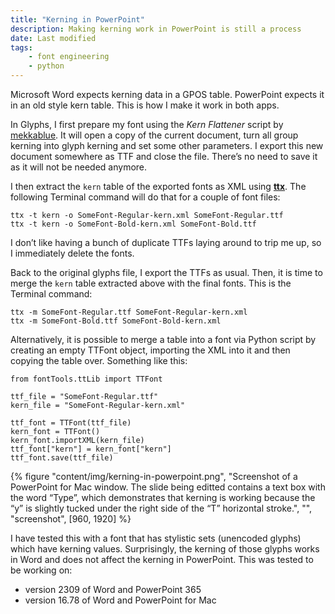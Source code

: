 ```yaml
---
title: "Kerning in PowerPoint"
description: Making kerning work in PowerPoint is still a process
date: Last modified
tags:
    - font engineering
    - python
---
```

Microsoft Word expects kerning data in a GPOS table. PowerPoint expects it in an old style kern table. This is how I make it work in both apps.

In Glyphs, I first prepare my font using the *Kern Flattener* script by <a href="https://github.com/mekkablue/Glyphs-Scripts">mekkablue</a>. It will open a copy of the current document, turn all group kerning into glyph kerning and set some other parameters. I export this new document somewhere as TTF and close the file. There’s no need to save it as it will not be needed anymore.

I then extract the `kern` table of the exported fonts as XML using **[ttx](https://github.com/fonttools/fonttools)**. The following Terminal command will do that for a couple of font files:

```plain
ttx -t kern -o SomeFont-Regular-kern.xml SomeFont-Regular.ttf
ttx -t kern -o SomeFont-Bold-kern.xml SomeFont-Bold.ttf
```

I don’t like having a bunch of duplicate TTFs laying around to trip me up, so I immediately delete the fonts.

Back to the original glyphs file, I export the TTFs as usual. Then, it is time to merge the `kern` table extracted above with the final fonts. This is the Terminal command:

```plain
ttx -m SomeFont-Regular.ttf SomeFont-Regular-kern.xml
ttx -m SomeFont-Bold.ttf SomeFont-Bold-kern.xml
```

Alternatively, it is possible to merge a table into a font via Python script by creating an empty TTFont object, importing the XML into it and then copying the table over. Something like this:

```plain
from fontTools.ttLib import TTFont

ttf_file = "SomeFont-Regular.ttf"
kern_file = "SomeFont-Regular-kern.xml"

ttf_font = TTFont(ttf_file)
kern_font = TTFont()
kern_font.importXML(kern_file)
ttf_font["kern"] = kern_font["kern"]
ttf_font.save(ttf_file)
```

{% figure "content/img/kerning-in-powerpoint.png", "Screenshot of a PowerPoint for Mac window. The slide being editted contains a text box with the word “Type”, which demonstrates that kerning is working because the “y” is slightly tucked under the right side of the “T” horizontal stroke.", "", "screenshot", [960, 1920] %}

I have tested this with a font that has stylistic sets (unencoded glyphs) which have kerning values. Surprisingly, the kerning of those glyphs works in Word and does not affect the kerning in PowerPoint. This was tested to be working on:

- version 2309 of Word and PowerPoint 365
- version 16.78 of Word and PowerPoint for Mac

